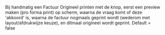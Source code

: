 Bij handmatig een Factuur Origineel printen met de knop, eerst een preview maken (pro forma print) op scherm, waarna de vraag komt of deze 'akkoord' is, waarna de factuur nogmaals geprint wordt (wederom met layout/afdrukwijze keuze), en ditmaal origineel wordt geprint. Default = false